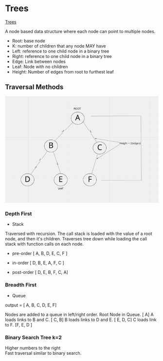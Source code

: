 # Trees

[Trees](https://codefellows.github.io/common_curriculum/data_structures_and_algorithms/Code_401/class-15/resources/Trees.html)

A node based data structure where each node can point to multiple nodes.

- Root: base node
- K: number of children that any node MAY have
- Left: reference to one child node in a binary tree
- Right: reference to one child node in a binary tree
- Edge: Link between nodes
- Leaf: Node with no children
- Height: Number of edges from root to furthest leaf

## Traversal Methods

![Tree](./images/tree.png)

### Depth First

- Stack

Traversed with recursion. The call stack is loaded with the value of a root node, and then it's children.  Traverses tree down while loading the call stack with function calls on each node.

- pre-order [ A, B, D, E, C, F ]

- in-order [ D, B, E, A, F, C ]

- post-order [ D, E, B, F, C, A]

### Breadth First

- Queue

output = [ A, B, C, D, E, F]

Nodes are added to a queue in left/right order.
Root Node in Queue.          [       A]
A loads links to B and C.    [    C, B]
B loads links to D and E.    [ E, D, C]
C loads link to F.           [F, E, D ]

### Binary Search Tree k=2

Higher numbers to the right\
Fast traversal similar to binary search.
